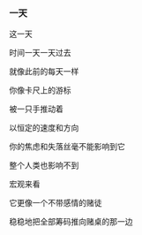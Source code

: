 ### 一天

这一天

时间一天一天过去

就像此前的每天一样

你像卡尺上的游标

被一只手推动着

以恒定的速度和方向



你的焦虑和失落丝毫不能影响到它

整个人类也影响不到



宏观来看

它更像一个不带感情的赌徒

稳稳地把全部筹码推向赌桌的那一边